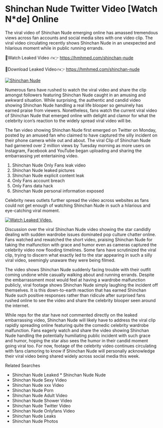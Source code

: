 ﻿# Shinchan Nude Twitter Video [Watch N*de] Online

The viral video of ﻿Shinchan Nude emerging online has amassed tremendous views across fan accounts and social media sites with one video clip. The viral video circulating recently shows ﻿Shinchan Nude in an unexpected and hilarious moment while in public running errands. 

🔴Watch Leaked Video 🔥👉  https://hmhmed.com/shinchan-nude 

🔴Download Leaked Video🔥👉  https://hmhmed.com/shinchan-nude 

[![Shinchan Nude](https://i.imgur.com/dJHk4Zq.gif)](https://hmhmed.com/shinchan-nude)

Numerous fans have rushed to watch the viral video and share the clip amongst followers featuring ﻿Shinchan Nude caught in an amusing and awkward situation. While surprising, the authentic and candid video showing ﻿Shinchan Nude handling a real life blooper so genuinely has earned praise from viewers. Nonetheless, fans watch the current viral video of ﻿Shinchan Nude that emerged online with delight and clamor for what the celebrity icon’s reaction to the widely spread viral video will be.

The fan video showing ﻿Shinchan Nude first emerged on Twitter on Monday, posted by an amused fan who claimed to have captured the silly incident on their phone camera while out and about. The viral Clip of ﻿Shinchan Nude had garnered over 2 million views by Tuesday morning as more users on Instagram, Facebook and YouTube began uploading and sharing the embarrassing yet entertaining video. 

1. ﻿Shinchan Nude Only Fans leak video
2. ﻿Shinchan Nude leaked pictures
3. ﻿Shinchan Nude explicit content leak
4. Only Fans account breach
5. Only Fans data hack
6. ﻿Shinchan Nude personal information exposed

Celebrity news outlets further spread the video across websites as fans could not get enough of watching ﻿Shinchan Nude in such a hilarious and eye-catching viral moment. 

[![Watch Leaked Video.](https://miro.medium.com/v2/resize:fit:828/format:webp/1*cilzJN44JGOrTw9NJCrNHA.gif "Watch Leaked Video")](https://hmhmed.com/shinchan-nude)

Discussion over the viral ﻿Shinchan Nude video showing the star candidly dealing with sudden wardrobe issues dominated pop culture chatter online. Fans watched and rewatched the short video, praising ﻿Shinchan Nude for taking the malfunction with grace and humor even as cameras captured the celebrity video now flooding timelines. Some fans have scrutinized the viral clip, trying to discern what exactly led to the star appearing in such a silly viral video, seemingly unaware they were being filmed.

The video shows ﻿Shinchan Nude suddenly facing trouble with their outfit coming undone while casually walking about and running errands. Despite the embarrassment most would feel at having a wardrobe malfunction publicly, viral footage shows ﻿Shinchan Nude simply laughing the incident off themselves. It is this down-to-earth reaction that has earned ﻿Shinchan Nude such positive responses rather than ridicule after surprised fans rushed online to see the video and share the celebrity blooper seen around the internet.  

While reps for the star have not commented directly on the leaked embarrassing video, ﻿Shinchan Nude will likely have to address the viral clip rapidly spreading online featuring quite the comedic celebrity wardrobe malfunction. Fans eagerly watch and share the video showing ﻿Shinchan Nude handling the potentially humiliating public incident with such grace and humor, hoping the star also sees the humor in their candid moment going viral too. For now, footage of the celebrity video continues circulating with fans clamoring to know if ﻿Shinchan Nude will personally acknowledge their viral video being shared widely across social media this week.

Related Searches
* ﻿Shinchan Nude Leaked
﻿* Shinchan Nude Nude
* ﻿Shinchan Nude Sexy Video
* ﻿Shinchan Nude xxx Video
* ﻿Shinchan Nude Porn
* ﻿Shinchan Nude Adult Video
* ﻿Shinchan Nude Shower Video
* ﻿Shinchan Nude Twitter Video
* ﻿Shinchan Nude Onlyfans Video
* ﻿Shinchan Nude Leaks
* ﻿Shinchan Nude Photos